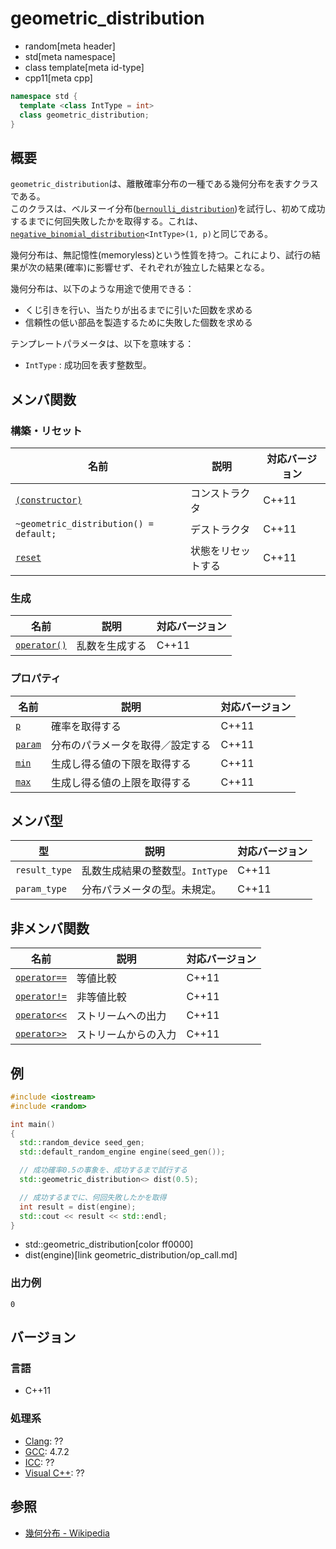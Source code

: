 # geometric_distribution
* random[meta header]
* std[meta namespace]
* class template[meta id-type]
* cpp11[meta cpp]

```cpp
namespace std {
  template <class IntType = int>
  class geometric_distribution;
}
```

## 概要
`geometric_distribution`は、離散確率分布の一種である幾何分布を表すクラスである。  
このクラスは、ベルヌーイ分布([`bernoulli_distribution`](bernoulli_distribution.md))を試行し、初めて成功するまでに何回失敗したかを取得する。これは、[`negative_binomial_distribution`](negative_binomial_distribution.md)`<IntType>(1, p)`と同じである。

幾何分布は、無記憶性(memoryless)という性質を持つ。これにより、試行の結果が次の結果(確率)に影響せず、それぞれが独立した結果となる。


幾何分布は、以下のような用途で使用できる：

- くじ引きを行い、当たりが出るまでに引いた回数を求める
- 信頼性の低い部品を製造するために失敗した個数を求める


テンプレートパラメータは、以下を意味する：

- `IntType` : 成功回を表す整数型。


## メンバ関数
### 構築・リセット

| 名前 | 説明 | 対応バージョン |
|-----------------------------------------------------------------------|--------------------|-------|
| [`(constructor)`](geometric_distribution/op_constructor.md)         | コンストラクタ     | C++11 |
| `~geometric_distribution() = default;`                                | デストラクタ       | C++11 |
| [`reset`](geometric_distribution/reset.md)                          | 状態をリセットする | C++11 |


### 生成

| 名前 | 説明 | 対応バージョン |
|-----------------------------------------------------|----------------|-------|
| [`operator()`](geometric_distribution/op_call.md) | 乱数を生成する | C++11 |


### プロパティ

| 名前 | 説明 | 対応バージョン |
|----------------------------------------------|----------------------------------|-------|
| [`p`](geometric_distribution/p.md)         | 確率を取得する                   | C++11 |
| [`param`](geometric_distribution/param.md) | 分布のパラメータを取得／設定する | C++11 |
| [`min`](geometric_distribution/min.md)     | 生成し得る値の下限を取得する   | C++11 |
| [`max`](geometric_distribution/max.md)     | 生成し得る値の上限を取得する   | C++11 |


## メンバ型

| 型 | 説明 | 対応バージョン |
|---------------|---------------------------------|-------|
| `result_type` | 乱数生成結果の整数型。`IntType` | C++11 |
| `param_type`  | 分布パラメータの型。未規定。    | C++11 |


## 非メンバ関数

| 名前 | 説明 | 対応バージョン |
|----------------------------------------------------------|----------------------|-------|
| [`operator==`](geometric_distribution/op_equal.md)     | 等値比較             | C++11 |
| [`operator!=`](geometric_distribution/op_not_equal.md) | 非等値比較           | C++11 |
| [`operator<<`](geometric_distribution/op_ostream.md)   | ストリームへの出力   | C++11 |
| [`operator>>`](geometric_distribution/op_istream.md)   | ストリームからの入力 | C++11 |


## 例
```cpp example
#include <iostream>
#include <random>

int main()
{
  std::random_device seed_gen;
  std::default_random_engine engine(seed_gen());

  // 成功確率0.5の事象を、成功するまで試行する
  std::geometric_distribution<> dist(0.5);

  // 成功するまでに、何回失敗したかを取得
  int result = dist(engine);
  std::cout << result << std::endl;
}
```
* std::geometric_distribution[color ff0000]
* dist(engine)[link geometric_distribution/op_call.md]

### 出力例
```
0
```


## バージョン
### 言語
- C++11

### 処理系
- [Clang](/implementation.md#clang): ??
- [GCC](/implementation.md#gcc): 4.7.2
- [ICC](/implementation.md#icc): ??
- [Visual C++](/implementation.md#visual_cpp): ??


## 参照
- [幾何分布 - Wikipedia](https://ja.wikipedia.org/wiki/幾何分布)

